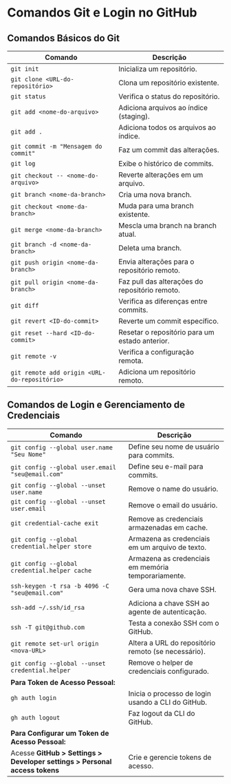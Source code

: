 # Comandos Git e Login no GitHub

## Comandos Básicos do Git

| **Comando**                                   | **Descrição**                                       |
|-----------------------------------------------|-----------------------------------------------------|
| `git init`                                    | Inicializa um repositório.                          |
| `git clone <URL-do-repositório>`             | Clona um repositório existente.                     |
| `git status`                                  | Verifica o status do repositório.                   |
| `git add <nome-do-arquivo>`                  | Adiciona arquivos ao índice (staging).              |
| `git add .`                                   | Adiciona todos os arquivos ao índice.               |
| `git commit -m "Mensagem do commit"`         | Faz um commit das alterações.                        |
| `git log`                                     | Exibe o histórico de commits.                       |
| `git checkout -- <nome-do-arquivo>`          | Reverte alterações em um arquivo.                   |
| `git branch <nome-da-branch>`                 | Cria uma nova branch.                               |
| `git checkout <nome-da-branch>`               | Muda para uma branch existente.                      |
| `git merge <nome-da-branch>`                  | Mescla uma branch na branch atual.                  |
| `git branch -d <nome-da-branch>`              | Deleta uma branch.                                  |
| `git push origin <nome-da-branch>`            | Envia alterações para o repositório remoto.         |
| `git pull origin <nome-da-branch>`            | Faz pull das alterações do repositório remoto.      |
| `git diff`                                    | Verifica as diferenças entre commits.                |
| `git revert <ID-do-commit>`                   | Reverte um commit específico.                        |
| `git reset --hard <ID-do-commit>`             | Resetar o repositório para um estado anterior.      |
| `git remote -v`                               | Verifica a configuração remota.                     |
| `git remote add origin <URL-do-repositório>`  | Adiciona um repositório remoto.                     |

## Comandos de Login e Gerenciamento de Credenciais

| **Comando**                                    | **Descrição**                                         |
|------------------------------------------------|-------------------------------------------------------|
| `git config --global user.name "Seu Nome"`     | Define seu nome de usuário para commits.              |
| `git config --global user.email "seu@email.com"` | Define seu e-mail para commits.                     |
| `git config --global --unset user.name` | Remove o name do usuário.                     |
| `git config --global --unset user.email` | Remove o email do usuário.                     |
| `git credential-cache exit`                     | Remove as credenciais armazenadas em cache.           |
| `git config --global credential.helper store`   | Armazena as credenciais em um arquivo de texto.       |
| `git config --global credential.helper cache`   | Armazena as credenciais em memória temporariamente.   |
| `ssh-keygen -t rsa -b 4096 -C "seu@email.com"` | Gera uma nova chave SSH.                              |
| `ssh-add ~/.ssh/id_rsa`                         | Adiciona a chave SSH ao agente de autenticação.       |
| `ssh -T git@github.com`                         | Testa a conexão SSH com o GitHub.                     |
| `git remote set-url origin <nova-URL>`         | Altera a URL do repositório remoto (se necessário).   |
| `git config --global --unset credential.helper` | Remove o helper de credenciais configurado.           |
| **Para Token de Acesso Pessoal:**              |                                                       |
| `gh auth login`                                 | Inicia o processo de login usando a CLI do GitHub.    |
| `gh auth logout`                                | Faz logout da CLI do GitHub.                          |
| **Para Configurar um Token de Acesso Pessoal:** |                                                     |
| Acesse **GitHub > Settings > Developer settings > Personal access tokens** | Crie e gerencie tokens de acesso.  |

